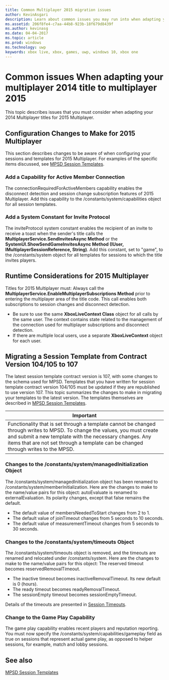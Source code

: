 ```yaml
---
title: Common Multiplayer 2015 migration issues
author: KevinAsgari
description: Learn about common issues you may run into when adapting your multiplayer 2014 title to 2015 Multiplayer.
ms.assetid: 206f8fe4-c7aa-44b8-923b-18f679d8439f
ms.author: kevinasg
ms.date: 04-04-2017
ms.topic: article
ms.prod: windows
ms.technology: uwp
keywords: xbox live, xbox, games, uwp, windows 10, xbox one
---
```


# Common issues When adapting your multiplayer 2014 title to multiplayer 2015

This topic describes issues that you must consider when adapting your 2014 Multiplayer titles for 2015 Multiplayer.


## Configuration Changes to Make for 2015 Multiplayer

This section describes changes to be aware of when configuring your sessions and templates for 2015 Multiplayer. For examples of the specific items discussed, see [MPSD Session Templates](multiplayer-session-directory.md).

### Add a Capability for Active Member Connection

The connectionRequiredForActiveMembers capability enables the disconnect detection and session change subscription features of 2015 Multiplayer. Add this capability to the /constants/system/capabilities object for all session templates.


### Add a System Constant for Invite Protocol

The inviteProtocol system constant enables the recipient of an invite to receive a toast when the sender's title calls the **MultiplayerService.SendInvitesAsync Method** or the **SystemUI.ShowSendGameInvitesAsync Method (IUser, IMultiplayerSessionReference, String)**. Add this constant, set to "game", to the /constants/system object for all templates for sessions to which the title invites players.


## Runtime Considerations for 2015 Multiplayer

Titles for 2015 Multiplayer must:   Always call the **MultiplayerService.EnableMultiplayerSubscriptions Method** prior to entering the multiplayer area of the title code. This call enables both subscriptions to session changes and disconnect detection.
-   Be sure to use the same **XboxLiveContext Class** object for all calls by the same user. The context contains state related to the management of the connection used for multiplayer subscriptions and disconnect detection.
-   If there are multiple local users, use a separate **XboxLiveContext** object for each user.


## Migrating a Session Template from Contract Version 104/105 to 107

The latest session template contract version is 107, with some changes to the schema used for MPSD. Templates that you have written for session template contract version 104/105 must be updated if they are republished to use version 107. This topic summarizes the changes to make in migrating your templates to the latest version. The templates themselves are described in [MPSD Session Templates](multiplayer-session-directory.md).

| Important                                                                                                                                                                                                                                                      |
|-----------------------------------------------------------------------------------------------------------------------------------------------------------------------------------------------------------------------------------------------------------------------------|
| Functionality that is set through a template cannot be changed through writes to MPSD. To change the values, you must create and submit a new template with the necessary changes. Any items that are not set through a template can be changed through writes to the MPSD. |


### Changes to the /constants/system/managedInitialization Object

The /constants/system/managedInitialization object has been renamed to /constants/system/memberInitialization. Here are the changes to make to the name/value pairs for this object:   autoEvaluate is renamed to externalEvaluation. Its polarity changes, except that false remains the default.
-   The default value of membersNeededToStart changes from 2 to 1.
-   The default value of joinTimeout changes from 5 seconds to 10 seconds.
-   The default value of measurementTimeout changes from 5 seconds to 30 seconds.


### Changes to the /constants/system/timeouts Object

The /constants/system/timeouts object is removed, and the timeouts are renamed and relocated under /constants/system. Here are the changes to make to the name/value pairs for this object:   The reserved timeout becomes reservedRemovalTimeout.
-   The inactive timeout becomes inactiveRemovalTimeout. Its new default is 0 (hours).
-   The ready timeout becomes readyRemovalTimeout.
-   The sessionEmpty timeout becomes sessionEmptyTimeout.

Details of the timeouts are presented in [Session Timeouts](mpsd-session-details.md).


### Change to the Game Play Capability

The game play capability enables recent players and reputation reporting. You must now specify the /constants/system/capabilities/gameplay field as true on sessions that represent actual game play, as opposed to helper sessions, for example, match and lobby sessions.


## See also

[MPSD Session Templates](mpsd-session-details.md)
